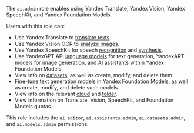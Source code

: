 The `ai.admin` role enables using Yandex Translate, Yandex Vision, Yandex SpeechKit, and Yandex Foundation Models.

Users with this role can:
* Use Yandex Translate to [translate texts](../../translate/quickstart.md).
* Use Yandex Vision OCR to [analyze images](../../vision/concepts/ocr/index.md).
* Use Yandex SpeechKit for speech [recognition](../../speechkit/stt/index.md) and [synthesis](../../speechkit/tts/index.md).
* Use YandexGPT API [language models](../../foundation-models/concepts/generation/index.md) for text generation, YandexART models for image generation, and [AI assistants](../../foundation-models/concepts/assistant/index.md) within Yandex Foundation Models.
* View info on [datasets](../../foundation-models/dataset/api-ref/grpc/index.md), as well as create, modify, and delete them.
* [Fine-tune](../../foundation-models/concepts/tuning/index.md#fm-tuning) text generation models in Yandex Foundation Models, as well as create, modify, and delete such models.
* View info on the relevant [cloud](../../resource-manager/concepts/resources-hierarchy.md#cloud) and [folder](../../resource-manager/concepts/resources-hierarchy.md#folder).
* View information on Translate, Vision, SpeechKit, and Foundation Models quotas.

This role includes the `ai.editor`, `ai.assistants.admin`, `ai.datasets.admin`, and `ai.models.admin` permissions.
